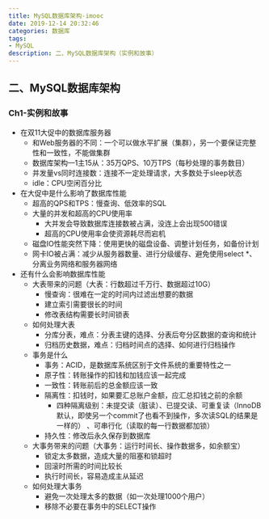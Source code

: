 ```yaml
---
title: MySQL数据库架构-imooc
date: 2019-12-14 20:32:46
categories: 数据库
tags: 
- MySQL
description: 二、MySQL数据库架构（实例和故事）
---
```


    
## 二、MySQL数据库架构

### Ch1-实例和故事
- 在双11大促中的数据库服务器
    - 和Web服务器的不同：一个可以做水平扩展（集群），另一个要保证完整性和一致性，不能做集群
    - 数据库架构—1主15从：35万QPS、10万TPS（每秒处理的事务数目）
    - 并发量vs同时连接数：连接不一定处理请求，大多数处于sleep状态
    - idle：CPU空闲百分比
- 在大促中是什么影响了数据库性能
    - 超高的QPS和TPS：慢查询、低效率的SQL
    - 大量的并发和超高的CPU使用率
        - 大并发会导致数据库连接数被占满，没连上会出现500错误
        - 超高的CPU使用率会使资源耗尽而宕机
    - 磁盘IO性能突然下降：使用更快的磁盘设备、调整计划任务，如备份计划
    - 网卡IO被占满：减少从服务器数量、进行分级缓存、避免使用select *、分离业务网络和服务器网络
- 还有什么会影响数据库性能
    - 大表带来的问题（大表：行数超过千万行、数据超过10G）
        - 慢查询：很难在一定的时间内过滤出想要的数据
        - 建立索引需要很长的时间
        - 修改表结构需要长时间锁表
    - 如何处理大表
        - 分库分表，难点：分表主键的选择、分表后夸分区数据的查询和统计
        - 归档历史数据，难点：归档时间点的选择、如何进行归档操作
    - 事务是什么
        - 事务：ACID，是数据库系统区别于文件系统的重要特性之一
        - 原子性：转账操作的扣钱和加钱应该一起完成
        - 一致性：转账前后的总金额应该一致
        - 隔离性：扣钱时，如果要汇总账户金额，应汇总扣钱之前的余额
            - 四种隔离级别：未提交读（脏读）、已提交读、可重复读（InnoDB默认，即使另一个commit了也看不到操作，多次读SQL的结果是一样的） 、可串行化（读取的每一行数据都加锁）
        - 持久性：修改后永久保存到数据库
    - 大事务带来的问题（大事务：运行时间长、操作数据多，如余额宝）
        - 锁定太多数据，造成大量的阻塞和锁超时
        - 回滚时所需的时间比较长
        - 执行时间长，容易造成主从延迟
    - 如何处理大事务
        - 避免一次处理太多的数据（如一次处理1000个用户）
        - 移除不必要在事务中的SELECT操作

